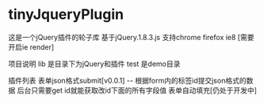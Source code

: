 tinyJqueryPlugin
================

这是一个jQuery插件的轮子库
基于jQuery.1.8.3.js
支持chrome firefox ie8 [需要开启ie render]


项目说明
  lib  是目录下为jQuery和插件
  test 是demo目录

插件列表
  表单json格式submit[v0.0.1] -- 根据form内的标签id提交json格式的数据 后台只需要get id就能获取改id下面的所有字段值
  表单自动填充[仍处于开发中]
  